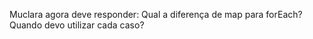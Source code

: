 Muclara agora deve responder:
Qual a diferença de map para forEach? Quando devo utilizar cada caso?

<Resposta da Blinda aqui S2>
